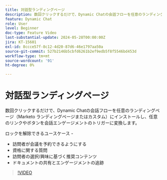 ```yaml
---
title: 対話型ランディングページ
description: 数回クリックするだけで、Dynamic Chatの会話フローを任意のランディングページ（Marketo ランディングページまたはカスタム）にインストールし、任意のリンクやボタンを会話エンゲージメントのトリガーに変換します。
feature: Dynamic Chat
role: User
level: Beginner
doc-type: Feature Video
last-substantial-update: 2024-05-28T00:00:00Z
jira: KT-15601
exl-id: 8ccce57f-8c12-4d20-87d6-46e1797aa50a
source-git-commit: 527b2146b5cbfd6261b2ef9edb5f8f5546bd453d
workflow-type: tm+mt
source-wordcount: '91'
ht-degree: 0%

---
```


# 対話型ランディングページ

数回クリックするだけで、Dynamic Chatの会話フローを任意のランディングページ（Marketo ランディングページまたはカスタム）にインストールし、任意のリンクやボタンを会話エンゲージメントのトリガーに変換します。

ロックを解除できるユースケース -

- 訪問者が会議を予約できるようにする
- 資格に関する質問
- 訪問者の選択/興味に基づく推奨コンテンツ
- ドキュメントの共有とエンゲージメントの追跡

>[!VIDEO](https://video.tv.adobe.com/v/3445102/?learn=on&captions=jpn)
